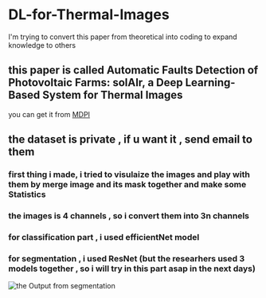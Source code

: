 # DL-for-Thermal-Images
I'm trying to convert this paper from theoretical into coding to expand knowledge to others
## this paper is called Automatic Faults Detection of Photovoltaic Farms: solAIr, a Deep Learning-Based System for Thermal Images 
you can get it from [MDPI](https://www.mdpi.com/1996-1073/13/24/6496)


## the dataset is private , if u want it , send email to them 

### first thing i made, i tried to visulaize the images and play with them by merge image and its mask together and make some Statistics
### the images is 4 channels , so i convert them into 3n channels
### for classification part , i used efficientNet model
### for segmentation , i used ResNet (but the researhers used 3 models together , so i will try in this part asap in the next days)

![the Output from segmentation](op_Seg)





